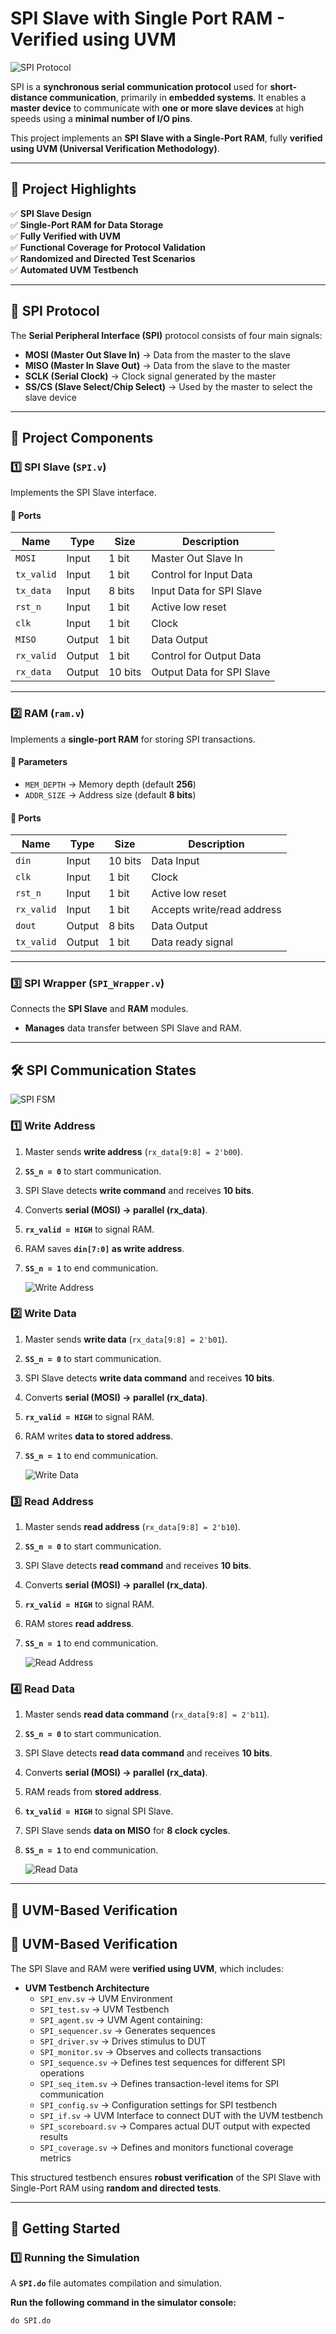 # **SPI Slave with Single Port RAM - Verified using UVM**

![SPI Protocol](Images/SPI_Protocol.gif)

SPI is a **synchronous serial communication protocol** used for **short-distance communication**, primarily in **embedded systems**. It enables a **master device** to communicate with **one or more slave devices** at high speeds using a **minimal number of I/O pins**.

This project implements an **SPI Slave with a Single-Port RAM**, fully **verified using UVM (Universal Verification Methodology)**.

---

## **📌 Project Highlights**
✅ **SPI Slave Design**  
✅ **Single-Port RAM for Data Storage**  
✅ **Fully Verified with UVM**  
✅ **Functional Coverage for Protocol Validation**  
✅ **Randomized and Directed Test Scenarios**  
✅ **Automated UVM Testbench**  

---

## **🔹 SPI Protocol**
The **Serial Peripheral Interface (SPI)** protocol consists of four main signals:

- **MOSI (Master Out Slave In)** → Data from the master to the slave  
- **MISO (Master In Slave Out)** → Data from the slave to the master  
- **SCLK (Serial Clock)** → Clock signal generated by the master  
- **SS/CS (Slave Select/Chip Select)** → Used by the master to select the slave device  

---

## **🔹 Project Components**
### **1️⃣ SPI Slave (`SPI.v`)**
Implements the SPI Slave interface.

#### **🔹 Ports**
| Name      | Type   | Size  | Description                  |
|-----------|--------|-------|------------------------------|
| `MOSI`    | Input  | 1 bit | Master Out Slave In         |
| `tx_valid`| Input  | 1 bit | Control for Input Data      |
| `tx_data` | Input  | 8 bits| Input Data for SPI Slave    |
| `rst_n`   | Input  | 1 bit | Active low reset            |
| `clk`     | Input  | 1 bit | Clock                        |
| `MISO`    | Output | 1 bit | Data Output                 |
| `rx_valid`| Output | 1 bit | Control for Output Data     |
| `rx_data` | Output | 10 bits| Output Data for SPI Slave  |

---

### **2️⃣ RAM (`ram.v`)**
Implements a **single-port RAM** for storing SPI transactions.

#### **🔹 Parameters**
- `MEM_DEPTH` → Memory depth (default **256**)  
- `ADDR_SIZE` → Address size (default **8 bits**)  

#### **🔹 Ports**
| Name      | Type   | Size  | Description                  |
|-----------|--------|-------|------------------------------|
| `din`     | Input  | 10 bits| Data Input                 |
| `clk`     | Input  | 1 bit  | Clock                      |
| `rst_n`   | Input  | 1 bit  | Active low reset           |
| `rx_valid`| Input  | 1 bit  | Accepts write/read address |
| `dout`    | Output | 8 bits | Data Output                |
| `tx_valid`| Output | 1 bit  | Data ready signal          |

---

### **3️⃣ SPI Wrapper (`SPI_Wrapper.v`)**
Connects the **SPI Slave** and **RAM** modules.
- **Manages** data transfer between SPI Slave and RAM.

---

## **🛠 SPI Communication States**

![SPI FSM](Images/SPI_FSM.png)

### **1️⃣ Write Address**
1. Master sends **write address** (`rx_data[9:8] = 2'b00`).
2. **`SS_n = 0`** to start communication.
3. SPI Slave detects **write command** and receives **10 bits**.
4. Converts **serial (MOSI) → parallel (rx_data)**.
5. **`rx_valid = HIGH`** to signal RAM.
6. RAM saves **`din[7:0]` as write address**.
7. **`SS_n = 1`** to end communication.

   ![Write Address](Images/Write_ADD.png)

### **2️⃣ Write Data**
1. Master sends **write data** (`rx_data[9:8] = 2'b01`).
2. **`SS_n = 0`** to start communication.
3. SPI Slave detects **write data command** and receives **10 bits**.
4. Converts **serial (MOSI) → parallel (rx_data)**.
5. **`rx_valid = HIGH`** to signal RAM.
6. RAM writes **data to stored address**.
7. **`SS_n = 1`** to end communication.

   ![Write Data](Images/Write_Data.png)

### **3️⃣ Read Address**
1. Master sends **read address** (`rx_data[9:8] = 2'b10`).
2. **`SS_n = 0`** to start communication.
3. SPI Slave detects **read command** and receives **10 bits**.
4. Converts **serial (MOSI) → parallel (rx_data)**.
5. **`rx_valid = HIGH`** to signal RAM.
6. RAM stores **read address**.
7. **`SS_n = 1`** to end communication.

   ![Read Address](Images/Read_ADD.png)

### **4️⃣ Read Data**
1. Master sends **read data command** (`rx_data[9:8] = 2'b11`).
2. **`SS_n = 0`** to start communication.
3. SPI Slave detects **read data command** and receives **10 bits**.
4. Converts **serial (MOSI) → parallel (rx_data)**.
5. RAM reads from **stored address**.
6. **`tx_valid = HIGH`** to signal SPI Slave.
7. SPI Slave sends **data on MISO** for **8 clock cycles**.
8. **`SS_n = 1`** to end communication.

   ![Read Data](Images/Read_Data.png)

---

## **📌 UVM-Based Verification**
## **📌 UVM-Based Verification**
The SPI Slave and RAM were **verified using UVM**, which includes:

- **UVM Testbench Architecture**
  - `SPI_env.sv` → UVM Environment
  - `SPI_test.sv` → UVM Testbench
  - `SPI_agent.sv` → UVM Agent containing:
  - `SPI_sequencer.sv` → Generates sequences
  - `SPI_driver.sv` → Drives stimulus to DUT
  - `SPI_monitor.sv` → Observes and collects transactions
  - `SPI_sequence.sv` → Defines test sequences for different SPI operations
  - `SPI_seq_item.sv` → Defines transaction-level items for SPI communication
  - `SPI_config.sv` → Configuration settings for SPI testbench
  - `SPI_if.sv` → UVM Interface to connect DUT with the UVM testbench
  - `SPI_scoreboard.sv` → Compares actual DUT output with expected results
  - `SPI_coverage.sv` → Defines and monitors functional coverage metrics

This structured testbench ensures **robust verification** of the SPI Slave with Single-Port RAM using **random and directed tests**.

---

## **📌 Getting Started**
### **1️⃣ Running the Simulation**
A **`SPI.do`** file automates compilation and simulation.

**Run the following command in the simulator console:**
```tcl
do SPI.do
